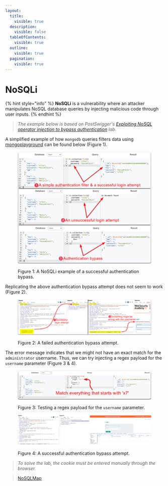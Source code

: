 ```yaml
---
layout:
  title:
    visible: true
  description:
    visible: false
  tableOfContents:
    visible: true
  outline:
    visible: true
  pagination:
    visible: true
---
```


# NoSQLi

{% hint style="info" %}
**NoSQLi** is a vulnerability where an attacker manipulates NoSQL database queries by injecting malicious code through user inputs.
{% endhint %}

> _The example below is based on PostSwigger's_ [_Exploiting NoSQL operator injection to bypass authentication_](https://portswigger.net/web-security/nosql-injection/lab-nosql-injection-bypass-authentication) _lab._

A simplified example of how `mongodb` queries filters data using [mongoplayground](https://mongoplayground.net/) can be found below (Figure 1).

<figure><img src="../../../../.gitbook/assets/web_nosqli_1.png" alt=""><figcaption><p>Figure 1: A NoSQLi example of a successful authentication bypass.</p></figcaption></figure>

Replicating the above authentication bypass attempt does not seem to work (Figure 2).

<figure><img src="../../../../.gitbook/assets/web_nosqli_2.png" alt=""><figcaption><p>Figure 2: A failed authentication bypass attempt.</p></figcaption></figure>

The error message indicates that we might not have an exact match for the `administrator` username. Thus, we can try injecting a regex payload for the `username` parameter (Figure 3 & 4).

<figure><img src="../../../../.gitbook/assets/web_nosqli_5.png" alt=""><figcaption><p>Figure 3: Testing a regex payload for the <code>username</code> parameter.</p></figcaption></figure>

<figure><img src="../../../../.gitbook/assets/web_nosqli_3.png" alt=""><figcaption><p>Figure 4: A successful authentication bypass attempt.</p></figcaption></figure>

> _To solve the lab, the cookie must be entered manually through the browser._

> [NoSQLMap](https://github.com/codingo/NoSQLMap)
